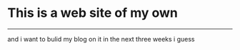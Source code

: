 # This is a web site of my own
---------
and i want to bulid my blog on it in the next three weeks i guess

